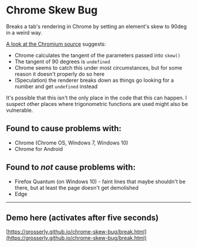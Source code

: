 # Chrome Skew Bug
Breaks a tab's rendering in Chrome by setting an element's skew to 90deg in a weird way.

[A look at the Chromium source](https://cs.chromium.org/chromium/src/ui/gfx/transform.cc?q=skew&sq=package:chromium&dr=CSs&l=203) suggests:
- Chrome calculates the tangent of the parameters passed into `skew()`
- The tangent of 90 degrees is `undefined`
- Chrome seems to catch this under most circumstances, but for some reason it doesn't properly do so here
- (Speculation) the renderer breaks down as things go looking for a number and get `undefined` instead

It's possible that this isn't the only place in the code that this can happen. I suspect other places where trigonometric functions are used might also be vulnerable.

## Found to cause problems with:
- Chrome (Chrome OS, Windows 7, Windows 10)
- Chrome for Android

## Found to _not_ cause problems with:
- Firefox Quantum (on Windows 10) - faint lines that maybe shouldn't be there, but at least the page doesn't get demolished
- Edge

---

## Demo here (activates after five seconds)
[https://grosserly.github.io/chrome-skew-bug/break.html](https://grosserly.github.io/chrome-skew-bug/break.html)
